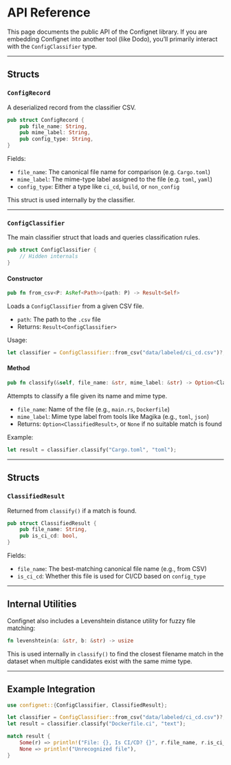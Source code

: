 # API Reference

This page documents the public API of the Confignet library. If you are embedding Confignet into another tool (like Dodo), you’ll primarily interact with the `ConfigClassifier` type.

---

## Structs

### `ConfigRecord`

A deserialized record from the classifier CSV.

```rust
pub struct ConfigRecord {
    pub file_name: String,
    pub mime_label: String,
    pub config_type: String,
}
```

Fields:

* `file_name`: The canonical file name for comparison (e.g. `Cargo.toml`)
* `mime_label`: The mime-type label assigned to the file (e.g. `toml`, `yaml`)
* `config_type`: Either a type like `ci_cd`, `build`, or `non_config`

This struct is used internally by the classifier.

---

### `ConfigClassifier`

The main classifier struct that loads and queries classification rules.

```rust
pub struct ConfigClassifier {
    // Hidden internals
}
```

#### Constructor

```rust
pub fn from_csv<P: AsRef<Path>>(path: P) -> Result<Self>
```

Loads a `ConfigClassifier` from a given CSV file.

* `path`: The path to the `.csv` file
* Returns: `Result<ConfigClassifier>`

Usage:

```rust
let classifier = ConfigClassifier::from_csv("data/labeled/ci_cd.csv")?;
```

#### Method

```rust
pub fn classify(&self, file_name: &str, mime_label: &str) -> Option<ClassifiedResult>
```

Attempts to classify a file given its name and mime type.

* `file_name`: Name of the file (e.g., `main.rs`, `Dockerfile`)
* `mime_label`: Mime type label from tools like Magika (e.g., `toml`, `json`)
* Returns: `Option<ClassifiedResult>`, or `None` if no suitable match is found

Example:

```rust
let result = classifier.classify("Cargo.toml", "toml");
```

---

## Structs

### `ClassifiedResult`

Returned from `classify()` if a match is found.

```rust
pub struct ClassifiedResult {
    pub file_name: String,
    pub is_ci_cd: bool,
}
```

Fields:

* `file_name`: The best-matching canonical file name (e.g., from CSV)
* `is_ci_cd`: Whether this file is used for CI/CD based on `config_type`

---

## Internal Utilities

Confignet also includes a Levenshtein distance utility for fuzzy file matching:

```rust
fn levenshtein(a: &str, b: &str) -> usize
```

This is used internally in `classify()` to find the closest filename match in the dataset when multiple candidates exist with the same mime type.

---

## Example Integration

```rust
use confignet::{ConfigClassifier, ClassifiedResult};

let classifier = ConfigClassifier::from_csv("data/labeled/ci_cd.csv")?;
let result = classifier.classify("Dockerfile.ci", "text");

match result {
    Some(r) => println!("File: {}, Is CI/CD? {}", r.file_name, r.is_ci_cd),
    None => println!("Unrecognized file"),
}
```
